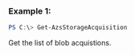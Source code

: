 ### Example 1:
```powershell
PS C:\> Get-AzsStorageAcquisition
```

Get the list of blob acquistions.
